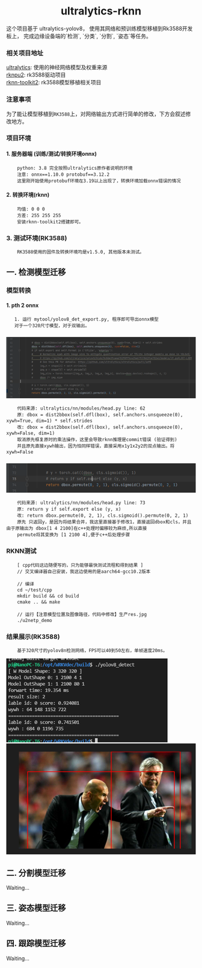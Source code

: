 <h1 style="text-align: center">ultralytics-rknn</h1>
这个项目基于 ultralytics-yolov8， 使用其网络和预训练模型移植到Rk3588开发板上，
完成边缘设备端的`检测`, `分类`, `分割`, `姿态`等任务。

### 相关项目地址
[ultralytics](https://github.com/ultralytics/ultralytics.git): 使用的神经网络模型及权重来源 <br>
[rknpu2](https://github.com/rockchip-linux/rknpu2): rk3588驱动项目<br>
[rknn-toolkit2](https://github.com/rockchip-linux/rknn-toolkit2): rk3588模型移植相关项目<br>

### 注意事项
为了能让模型移植到`RK3588`上，对网络输出方式进行简单的修改，下方会叙述修改地方。
### 项目环境
#### 1. 服务器端 (训练/测试/转换环境onnx)
```
    python: 3.8 完全按照ultralytics原作者说明的环境
    注意: onnx==1.10.0 protobuf==3.12.2 
    这里刚开始使用protobuf环境在3.19以上出现了，转换环境加载onnx错误的情况
```
#### 2. 转换环境(rknn)
```
    均值: 0 0 0
    方差: 255 255 255
    安装rknn-toolkit2搭建即可。
```

### 3. 测试环境(RK3588)
```
    RK3588使用的固件及转换环境均是v1.5.0, 其他版本未测试。
```

## 一. 检测模型迁移
### 模型转换
#### 1. pth 2 onnx
```
   1. 运行 mytool/yolov8_det_export.py, 程序即可导出onnx模型
   对于一个320尺寸模型，对于双输出。
```
##### 
![修改点1](./img/fix_point1.png)
```
    代码来源: ultralytics/nn/modules/head.py line: 62
    原: dbox = dist2bbox(self.dfl(box), self.anchors.unsqueeze(0), xywh=True, dim=1) * self.strides
    改: dbox = dist2bbox(self.dfl(box), self.anchors.unsqueeze(0), xywh=False, dim=1)
    取消原先框复原时的乘法操作，这里会导致rknn推理是commit错误 (验证得到)
    并且原先直接xywh输出，因为怕同样错误，直接采用x1y1x2y2的双点输出。将xywh=False
```
##### 
![修改点2](./img/fix_point2.png)
```
    代码来源: ultralytics/nn/modules/head.py line: 73
    原: return y if self.export else (y, x)
    改: return dbox.permute(0, 2, 1), cls.sigmoid().permute(0, 2, 1)
    原先 只返回y，是因为将结果合并，我这里直接基于修改1，直接返回dbox和cls，并且由于原输出为 dbox[1 4 2100]在c++处理时偏移较为麻烦,所以直接
    permute将其变换为 [1 2100 4],便于c++后处理步骤
```

### RKNN测试
```
    [ cpp代码这边随便写的，只为能够最快测试流程和得到结果 ]
    // 交叉编译器自己安装，我这边使用的是aarch64-gcc10.2版本
    
    // 编译
    cd ~/test/cpp 
    mkdir build && cd build
    cmake .. && make
    
    // 运行【注意模型位置及图像路径，代码中修改】生产res.jpg
    ./u2netp_demo 
```

### 结果展示(RK3588)
```
    基于320尺寸的yolov8n检测网络，FPS可以40到50左右，单帧速度20ms。
```
![测试结果](./img/detect_result2.png)
![测试结果](./img/detect_result.png)

## 二. 分割模型迁移
Waiting...
## 三. 姿态模型迁移
Waiting...
## 四. 跟踪模型迁移
Waiting...